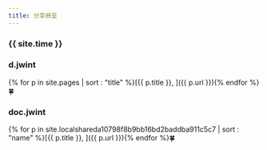 ```yaml
---
title: 分享冊呈
---
```


### {{ site.time }}

### d.jwint

{% for p in site.pages | sort : "title" %}[{{ p.title }},   ]({{ p.url }}){% endfor %}🍀

### doc.jwint

{% for p in site.localshareda10798f8b9bb16bd2baddba911c5c7 | sort : "name" %}[{{ p.title }}, ]({{ p.url }}){% endfor %}🍀

